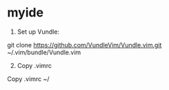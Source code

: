 # myide
1. Set up Vundle:

git clone https://github.com/VundleVim/Vundle.vim.git ~/.vim/bundle/Vundle.vim

2. Copy .vimrc 

Copy .vimrc ~/
